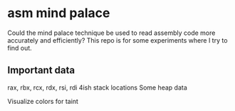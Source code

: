 # asm mind palace
Could the mind palace technique be used to read assembly code more accurately and efficiently? This repo is for some experiments where I try to find out. 

## Important data

rax, rbx, rcx, rdx, rsi, rdi
4ish stack locations
Some heap data

Visualize colors for taint
